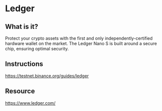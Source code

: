 # Ledger



## What is it?
Protect your crypto assets with the first and only independently-certified hardware wallet on the market. The Ledger Nano S is built around a secure chip, ensuring optimal security.

## Instructions

https://testnet.binance.org/guides/ledger


## Resource
https://www.ledger.com/




